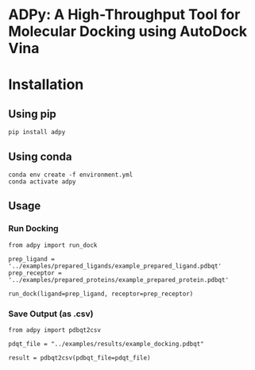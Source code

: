 # ADPy: A High-Throughput Tool for Molecular Docking using AutoDock Vina

# Installation

## Using pip

```
pip install adpy
```

## Using conda

```
conda env create -f environment.yml
conda activate adpy
```

## Usage

### Run Docking

```
from adpy import run_dock

prep_ligand = '../examples/prepared_ligands/example_prepared_ligand.pdbqt'
prep_receptor = '../examples/prepared_proteins/example_prepared_protein.pdbqt'

run_dock(ligand=prep_ligand, receptor=prep_receptor)
```

### Save Output (as .csv)

```
from adpy import pdbqt2csv

pdqt_file = "../examples/results/example_docking.pdbqt"

result = pdbqt2csv(pdbqt_file=pdqt_file)
```
